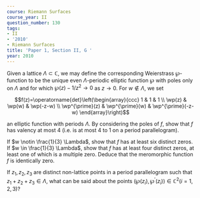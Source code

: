 ```yaml
---
course: Riemann Surfaces
course_year: II
question_number: 130
tags:
- II
- '2010'
- Riemann Surfaces
title: 'Paper 1, Section II, G '
year: 2010
---
```




Given a lattice $\Lambda \subset \mathbb{C}$, we may define the corresponding Weierstrass $\wp$-function to be the unique even $\Lambda$-periodic elliptic function $\wp$ with poles only on $\Lambda$ and for which $\wp(z)-1 / z^{2} \rightarrow 0$ as $z \rightarrow 0$. For $w \notin \Lambda$, we set

$$f(z)=\operatorname{det}\left(\begin{array}{ccc}
1 & 1 & 1 \\
\wp(z) & \wp(w) & \wp(-z-w) \\
\wp^{\prime}(z) & \wp^{\prime}(w) & \wp^{\prime}(-z-w)
\end{array}\right)$$

an elliptic function with periods $\Lambda$. By considering the poles of $f$, show that $f$ has valency at most 4 (i.e. is at most 4 to 1 on a period parallelogram).

If $w \notin \frac{1}{3} \Lambda$, show that $f$ has at least six distinct zeros. If $w \in \frac{1}{3} \Lambda$, show that $f$ has at least four distinct zeros, at least one of which is a multiple zero. Deduce that the meromorphic function $f$ is identically zero.

If $z_{1}, z_{2}, z_{3}$ are distinct non-lattice points in a period parallelogram such that $z_{1}+z_{2}+z_{3} \in \Lambda$, what can be said about the points $\left(\wp\left(z_{i}\right), \wp^{\prime}\left(z_{i}\right)\right) \in \mathbb{C}^{2}(i=1,2,3) ?$